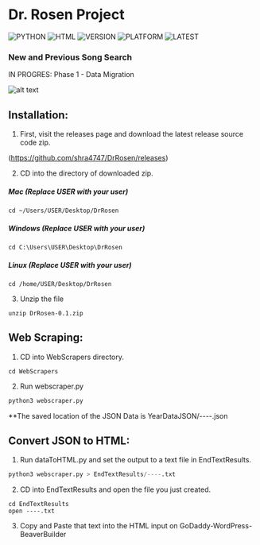 # Dr. Rosen Project

![PYTHON](https://img.shields.io/badge/Python->v3-brightgreen?style=for-the-badge) ![HTML](https://img.shields.io/badge/HTML-5-orange?style=for-the-badge) ![VERSION](https://img.shields.io/badge/VERSION-0.1-blue?style=for-the-badge) ![PLATFORM](https://img.shields.io/badge/Platform-MacOS,%20Windows,%20Linux-lightgray?style=for-the-badge) ![LATEST](https://img.shields.io/badge/Latest%20update-2021/3/18-red?style=for-the-badge)

### New and Previous Song Search

IN PROGRES: Phase 1 - Data Migration

![alt text](http://www.classicaldiscoveries.org/images/ClassDiscLogoWhole.jpg "Classical Discoveries Logo")

## Installation:

1. First, visit the releases page and download the latest release source code zip.

(https://github.com/shra4747/DrRosen/releases)

2. CD into the directory of downloaded zip.

##### Mac (Replace USER with your user)

```shell
cd ~/Users/USER/Desktop/DrRosen
```

##### Windows (Replace USER with your user)

```shell
cd C:\Users\USER\Desktop\DrRosen
```

##### Linux (Replace USER with your user)

```shell
cd /home/USER/Desktop/DrRosen
```

3. Unzip the file

```shell
unzip DrRosen-0.1.zip
```

## Web Scraping:

1. CD into WebScrapers directory.

```shell
cd WebScrapers
```

2. Run webscraper.py

```python
python3 webscraper.py
```

\*\*The saved location of the JSON Data is YearDataJSON/----.json

## Convert JSON to HTML:

1. Run dataToHTML.py and set the output to a text file in EndTextResults.

```python
python3 webscraper.py > EndTextResults/----.txt
```

2. CD into EndTextResults and open the file you just created.

```shell
cd EndTextResults
open ----.txt
```

3. Copy and Paste that text into the HTML input on GoDaddy-WordPress-BeaverBuilder

